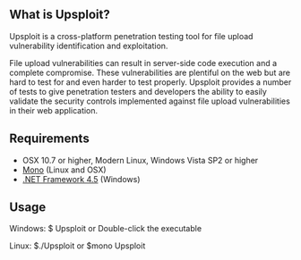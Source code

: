 What is Upsploit?
-----------------

Upsploit is a cross-platform penetration testing tool for file upload vulnerability identification and exploitation.

File upload vulnerabilities can result in server-side code execution and a complete compromise. These vulnerabilities are plentiful on the web but are hard to test for and even harder to test properly. Upsploit provides a number of tests to give penetration testers and developers the ability to easily validate the security controls implemented against file upload vulnerabilities in their web application.

Requirements
------------

* OSX 10.7 or higher, Modern Linux, Windows Vista SP2 or higher
* [Mono](http://www.mono-project.com/download/) (Linux and OSX)
* [.NET Framework 4.5](https://www.microsoft.com/en-au/download/details.aspx?id=30653) (Windows)

Usage 
----- 

Windows:
    $ Upsploit
    or
    Double-click the executable
    
Linux:
    $./Upsploit
    or
    $mono Upsploit

